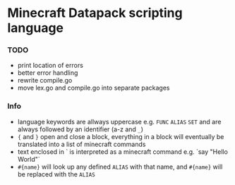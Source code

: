 # Minecraft Datapack scripting language
### TODO
- print location of errors
- better error handling
- rewrite compile.go
- move lex.go and compile.go into separate packages


### Info
- language keywords are allways uppercase e.g. `FUNC` `ALIAS` `SET` and are always followed by an identifier (a-z and `_`)
- `{` and `}` open and close a block, everything in a block will eventually be translated into a list of minecraft commands
- text enclosed in \` is interpreted as a minecraft command e.g. \`say "Hello World"\`
- `#{name}`  will look up any defined  `ALIAS` with that name, and `#{name}` will be replaced with the  `ALIAS`
